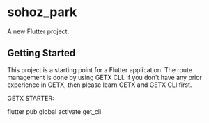 # sohoz_park

A new Flutter project.

## Getting Started

This project is a starting point for a Flutter application. The route management is done by using GETX CLI. 
If you don't have any prior experience in GETX, then please learn GETX and GETX CLI first. 

GETX STARTER:

flutter pub global activate get_cli
